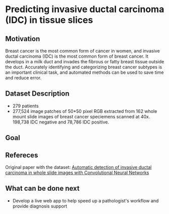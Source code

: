 # Predicting invasive ductal carcinoma (IDC) in tissue slices
## Motivation
Breast cancer is the most common form of cancer in women, and invasive ductal carcinoma (IDC) is the most common form of breast cancer. It develops in a milk duct and invades the fibrous or fatty breast tissue outside the duct. Accurately identifying and categorizing breast cancer subtypes is an important clinical task, and automated methods can be used to save time and reduce error.



## Dataset Description
- 279 patients
- 277,524 image patches of 50*50 pixel RGB extracted from 162 whole mount slide images of breast cancer speciemens scanned at 40x. 198,738 IDC negative and 78,786 IDC positive.

## Goal




## Refereces
Original paper with the dataset: [Automatic detection of invasive ductal carcinoma in whole slide images with Convolutional Neural Networks](https://www.researchgate.net/publication/263052166_Automatic_detection_of_invasive_ductal_carcinoma_in_whole_slide_images_with_Convolutional_Neural_Networks)


## What can be done next
- Develop a live web app to help speed up a pathologist's workflow and provide diagnosis support
